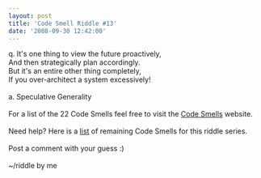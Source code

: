 ```yaml
---
layout: post
title: 'Code Smell Riddle #13'
date: '2008-09-30 12:42:00'
---
```


q. It's one thing to view the future proactively,<br>And then strategically plan accordingly.<br>But it's an entire other thing completely,<br>If you over-architect a system excessively!<br><br>a. Speculative Generality<br><br>For a list of the 22 Code Smells feel free to visit the <a href="http://tinyurl.com/codesmells" target="_blank">Code Smells</a> website.<br><br>Need help? Here is a <a href="http://www.elijahmanor.com/#">list</a> of remaining Code Smells for this riddle series.<br><br>Post a comment with your guess :)<br><br>~/riddle by me